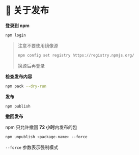 # 🚀 关于发布

**登录到 npm**

```bash
npm login
```

> 注意不要使用镜像源
>
> ```bash
> npm config set registry https://registry.npmjs.org/
> ```
>
> 换源后再登录

**检查发布内容**

```bash
npm pack --dry-run
```

**发布**

```bash
npm publish
```

**撤回发布**

npm 只允许撤回 **72 小时**内发布的包

```bash
npm unpublish <package-name> --force
```

`--force` 参数表示强制模式
